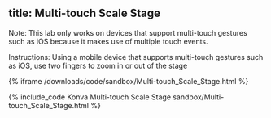 title: Multi-touch Scale Stage
---

Note: This lab only works on devices that support multi-touch gestures such as iOS because it makes use of multiple touch events.

Instructions: Using a mobile device that supports multi-touch gestures such as iOS, use two fingers to zoom in or out of the stage

{% iframe /downloads/code/sandbox/Multi-touch_Scale_Stage.html %}

{% include_code Konva Multi-touch Scale Stage sandbox/Multi-touch_Scale_Stage.html %}